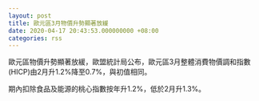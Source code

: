 ```yaml
---
layout: post
title: 歐元區3月物價升勢顯著放緩
date: 2020-04-17 20:43:53.000000000 +08:00
categories: rss
---
```


歐元區物價升勢顯著放緩，歐盟統計局公布，歐元區3月整體消費物價調和指數(HICP)由2月升1.2%降至0.7%，與初值相同。

期內扣除食品及能源的桃心指數按年升1.2%，低於2月升1.3%。
